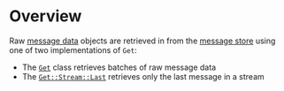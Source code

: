 # Overview

Raw [message data](/user-guide/messages-and-message-data/message-data.md) objects are retrieved in from the [message store](/user-guide/message-store) using one of two implementations of `Get`:

- The [`Get`](./batch.md) class retrieves batches of raw message data
- The [`Get::Stream::Last`](./last.md) retrieves only the last message in a stream

